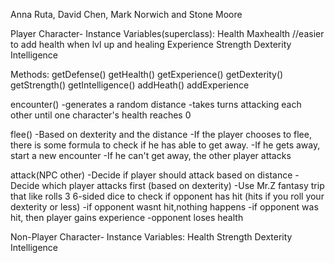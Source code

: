 Anna Ruta, David Chen, Mark Norwich and Stone Moore

Player Character- 
Instance Variables(superclass):
Health
Maxhealth  //easier to add health when lvl up and healing
Experience 
Strength 
Dexterity 
Intelligence 

Methods:
getDefense()
getHealth()
getExperience()
getDexterity()
getStrength()
getIntelligence()
addHeath()
addExperience

encounter()
-generates a random distance
-takes turns attacking each other until one character's health reaches 0

flee()
-Based on dexterity and the distance
-If the player chooses to flee, there is some formula to check if he has able to get away. 
	-If he gets away, start a new encounter
	-If he can't get away, the other player attacks


attack(NPC other)
	-Decide if player should attack based on distance
-Decide which player attacks first (based on dexterity)
-Use Mr.Z fantasy trip  that like rolls 3 6-sided dice to check if opponent has hit
		(hits if you roll your dexterity or less)
			-if opponent wasnt hit,nothing happens
			-if opponent was hit, then player gains experience
				-opponent loses health



Non-Player Character-
Instance Variables:
Health
Strength 
Dexterity 
Intelligence 
